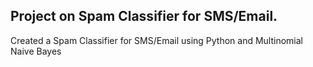 ## Project on Spam Classifier for SMS/Email.
Created a Spam Classifier for SMS/Email using Python and Multinomial Naive Bayes
